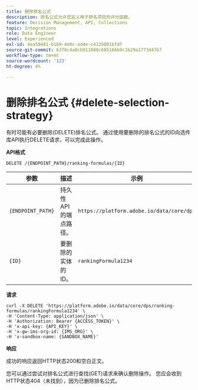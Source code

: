 ```yaml
---
title: 删除排名公式
description: 排名公式允许您定义用于排名项目的评分函数。
feature: Decision Management, API, Collections
topic: Integrations
role: Data Engineer
level: Experienced
exl-id: 4ea50481-b1b9-4e0c-ad4e-c4139891bfdf
source-git-commit: 6378c4a8cb911088c685166b9c1b29a1773d47b7
workflow-type: tm+mt
source-wordcount: '123'
ht-degree: 4%

---
```


# 删除排名公式 {#delete-selection-strategy}

有时可能有必要删除(DELETE)排名公式。 通过使用要删除的排名公式的ID向选件库API执行DELETE请求，可以完成此操作。

**API格式**

```http
DELETE /{ENDPOINT_PATH}/ranking-formulas/{ID}
```

| 参数 | 描述 | 示例 |
| --------- | ----------- | ------- |
| `{ENDPOINT_PATH}` | 持久性API的端点路径。 | `https://platform.adobe.io/data/core/dps` |
| `{ID}` | 要删除的实体的ID。 | `rankingFormula1234` |

**请求**

```shell
curl -X DELETE 'https://platform.adobe.io/data/core/dps/ranking-formulas/rankingFormula1234' \
-H 'Content-Type: application/json' \
-H 'Authorization: Bearer {ACCESS_TOKEN}' \
-H 'x-api-key: {API_KEY}' \
-H 'x-gw-ims-org-id: {IMS_ORG}' \
-H 'x-sandbox-name: {SANDBOX_NAME}'
```

**响应**

成功的响应返回HTTP状态200和空白正文。

您可以通过尝试对排名公式进行查找(GET)请求来确认删除操作。 您应会收到HTTP状态404（未找到），因为已删除排名公式。
